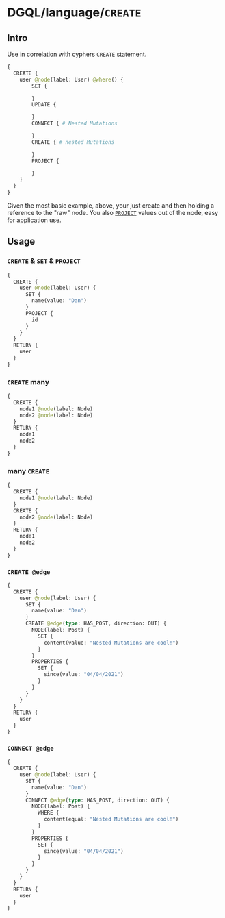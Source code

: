 # DGQL/language/`CREATE`

## Intro

Use in correlation with cyphers `CREATE` statement.

```graphql
{
  CREATE {
    user @node(label: User) @where() {
        SET {

        }
        UPDATE {

        }
        CONNECT { # Nested Mutations

        }
        CREATE { # nested Mutations

        }
        PROJECT {

        }
    }
  }
}
```

Given the most basic example, above, your just create and then holding a reference to the "raw" node. You also [`PROJECT`](./project.md) values out of the node, easy for application use.

## Usage

### `CREATE` & `SET` & `PROJECT`

```graphql
{
  CREATE {
    user @node(label: User) {
      SET {
        name(value: "Dan")
      }
      PROJECT {
        id
      }
    }
  }
  RETURN {
    user
  }
}
```

### `CREATE` many

```graphql
{
  CREATE {
    node1 @node(label: Node)
    node2 @node(label: Node)
  }
  RETURN {
    node1
    node2
  }
}
```

### many `CREATE`

```graphql
{
  CREATE {
    node1 @node(label: Node)
  }
  CREATE {
    node2 @node(label: Node)
  }
  RETURN {
    node1
    node2
  }
}
```

### `CREATE @edge`

```graphql
{
  CREATE {
    user @node(label: User) {
      SET {
        name(value: "Dan")
      }
      CREATE @edge(type: HAS_POST, direction: OUT) {
        NODE(label: Post) {
          SET {
            content(value: "Nested Mutations are cool!")
          }
        }
        PROPERTIES {
          SET {
            since(value: "04/04/2021")
          }
        }
      }
    }
  }
  RETURN {
    user
  }
}
```

### `CONNECT @edge`

```graphql
{
  CREATE {
    user @node(label: User) {
      SET {
        name(value: "Dan")
      }
      CONNECT @edge(type: HAS_POST, direction: OUT) {
        NODE(label: Post) {
          WHERE {
            content(equal: "Nested Mutations are cool!")
          }
        }
        PROPERTIES {
          SET {
            since(value: "04/04/2021")
          }
        }
      }
    }
  }
  RETURN {
    user
  }
}
```
